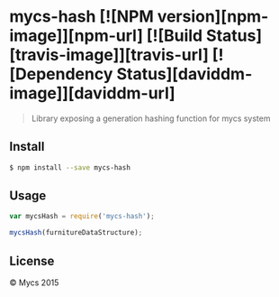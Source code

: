 # mycs-hash [![NPM version][npm-image]][npm-url] [![Build Status][travis-image]][travis-url] [![Dependency Status][daviddm-image]][daviddm-url]
> Library exposing a generation hashing function for mycs system


## Install

```sh
$ npm install --save mycs-hash
```


## Usage

```js
var mycsHash = require('mycs-hash');

mycsHash(furnitureDataStructure);
```

## License

 © Mycs 2015




